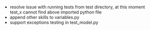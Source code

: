 - resolve issue with running tests from test directory, at this moment test_x cannot find above imported python file
- append other skills to variables.py
- support exceptions testing in test_model.py